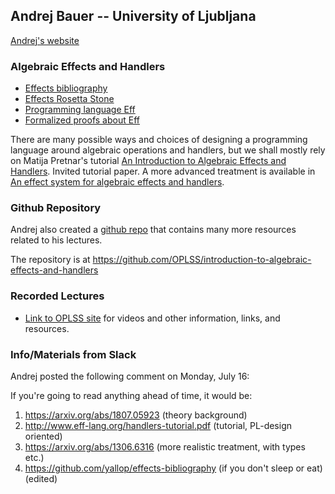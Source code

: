 ## Andrej Bauer -- University of Ljubljana

[Andrej's website](http://www.umut-acar.org/)

### Algebraic Effects and Handlers

+ [Effects bibliography](https://github.com/yallop/effects-bibliography)
+ [Effects Rosetta Stone](https://github.com/effect-handlers/effects-rosetta-stone)
+ [Programming language Eff](http://www.eff-lang.org/)
+ [Formalized proofs about Eff](https://github.com/matijapretnar/proofs/)

There are many possible ways and choices of designing a programming language around algebraic operations and handlers, but we shall mostly rely on Matija Pretnar's tutorial [An Introduction to Algebraic Effects and Handlers](http://www.eff-lang.org/handlers-tutorial.pdf). Invited tutorial paper. A more advanced treatment is available in [An effect system for algebraic effects and handlers](https://arxiv.org/abs/1306.6316).

### Github Repository

Andrej also created a [github repo](https://github.com/OPLSS/introduction-to-algebraic-effects-and-handlers) that contains many more resources related to his lectures.

The repository is at https://github.com/OPLSS/introduction-to-algebraic-effects-and-handlers

### Recorded Lectures

+ [Link to OPLSS site](https://www.cs.uoregon.edu/research/summerschool/summer18/topics.php#Bauer) for videos and other information, links, and resources.

### Info/Materials from Slack

Andrej posted the following comment on Monday, July 16:

If you're going to read anything ahead of time, it would be:
1. https://arxiv.org/abs/1807.05923 (theory background)
2. http://www.eff-lang.org/handlers-tutorial.pdf (tutorial, PL-design oriented)
3. https://arxiv.org/abs/1306.6316 (more realistic treatment, with types etc.)
4. https://github.com/yallop/effects-bibliography (if you don't sleep or eat) (edited)

